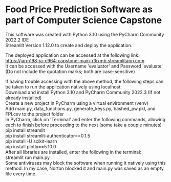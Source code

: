 # Food Price Prediction Software as part of Computer Science Capstone

This software was created with Python 3.10 using the PyCharm Community 2022.2 IDE  
Streamlit Version 1.12.0 to create and deploy the application.  

The deployed application can be accessed at the following link:  
https://jarm198-ja-c964-capstone-main-r3ixmb.streamlitapp.com  
It can be accessed with the Username 'evaluator' and Password 'evaluate' (Do not include the quotation marks; both are case-sensitive)

If having trouble accessing with the above method, the following steps can be taken to run the application natively using localhost:  
Download and install Python 3.10 and PyCharm Community 2022.3 (If not already installed)  
Create a new project in PyCharm using a virtual environment (venv)  
Add main.py, data_functions.py, generate_keys.py, hashed_pw.pkl, and FPI.csv to the project folder  
In PyCharm, click on 'Terminal' and enter the following commands, allowing each to finish before proceeding to the next (some take a couple minutes)  
	pip install streamlit  
	pip install streamlit-authenticator==0.1.5  
	pip install -U scikit-learn  
	pip install plotly==5.10.0  
After all libraries are installed, enter the following in the terminal:  
	streamlit run main.py  
Some antiviruses may block the software when running it natively using this method. In my case, Norton blocked it and main.py was saved as an empty file every time.
